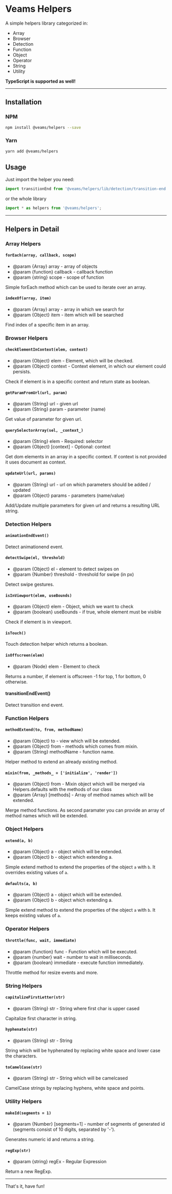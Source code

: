 [//]: # ({{#wrapWith "content-section"}})

[//]: #     ({{#wrapWith "grid-row"}})
[//]: #         ({{#wrapWith "grid-col" colClasses="is-col-tablet-l-8"}})

# Veams Helpers

A simple helpers library categorized in: 
 
 - Array
 - Browser
 - Detection
 - Function
 - Object
 - Operator
 - String
 - Utility
 
 **TypeScript is supported as well!**
 
-------------------
 
## Installation

### NPM

``` bash 
npm install @veams/helpers --save
```

### Yarn 

``` bash 
yarn add @veams/helpers
```

## Usage

Just import the helper you need: 

``` js
import transitionEnd from '@veams/helpers/lib/detection/transition-end';
```

or the whole library 

``` js
import * as helpers from '@veams/helpers';
```
-------------------

## Helpers in Detail

### Array Helpers

#### `forEach(array, callback, scope)`

* @param {Array} array - array of objects
* @param {function} callback - callback function
* @param {string} scope - scope of function

Simple forEach method which can be used to iterate over an array.

#### `indexOf(array, item)`

* @param {Array} array - array in which we search for
* @param {Object} item - item which will be searched

Find index of a specific item in an array.

### Browser Helpers

#### `checkElementInContext(elem, context)`

* @param {Object} elem - Element, which will be checked.
* @param {Object} context - Context element, in which our element could persists.

Check if element is in a specific context and return state as boolean.

#### `getParamFromUrl(url, param)`

* @param {String} url - given url
* @param {String} param - parameter (name)

Get value of parameter for given url.

#### `querySelectorArray(sel, _context_)`

* @param {String} elem - Required: selector
* @param {Object} [context] - Optional: context

Get dom elements in an array in a specific context. If context is not provided it uses document as context.

#### `updateUrl(url, params)`

* @param {String} url - url on which parameters should be added / updated
* @param {Object} params - parameters (name/value)

Add/Update multiple parameters for given url and returns a resulting URL string.

### Detection Helpers

#### `animationEndEvent()`

Detect animationend event.

#### `detectSwipe(el, threshold)`

* @param {Object} el - element to detect swipes on
* @param {Number} threshold - threshold for swipe (in px)

Detect swipe gestures.

#### `isInViewport(elem, useBounds)`

* @param {Object} elem - Object, which we want to check
* @param {boolean} useBounds - if true, whole element must be visible

Check if element is in viewport.

#### `isTouch()`

Touch detection helper which returns a boolean.

#### `isOffscreen(elem)`

* @param {Node} elem - Element to check

Returns a number, if element is offscreen -1 for top, 1 for bottom, 0 otherwise.

#### transitionEndEvent()

Detect transition end event.

### Function Helpers

#### `methodExtend(to, from, methodName)`

* @param {Object} to - view which will be extended.
* @param {Object} from - methods which comes from mixin.
* @param {String} methodName - function name.

Helper method to extend an already existing method.

#### `mixin(from, _methods_ = ['initialize', 'render'])`

* @param {Object} from - Mixin object which will be merged via Helpers.defaults with the methods of our class
* @param {Array} [methods] - Array of method names which will be extended.

Merge method functions. As second paramater you can provide an array of method names which will be extended.

### Object Helpers

#### `extend(a, b)`

* @param {Object} a - object which will be extended.
* @param {Object} b - object which extending a.

Simple extend method to extend the properties of the object `a` with `b`. It overrides existing values of `a`.

#### `defaults(a, b)`

* @param {Object} a - object which will be extended.
* @param {Object} b - object which extending a.

Simple extend method to extend the properties of the object `a` with `b`. It keeps existing values of `a`.

### Operator Helpers

#### `throttle(func, wait, immediate)`

* @param {function} func - Function which will be executed.
* @param {number} wait - number to wait in milliseconds.
* @param {boolean} immediate - execute function immediately.

Throttle method for resize events and more.

### String Helpers

#### `capitalizeFirstLetter(str)`

* @param {String} str - String where first char is upper cased

Capitalize first character in string. 

#### `hyphenate(str)`

* @param {String} str - String 

String which will be hyphenated by replacing white space and lower case the characters.

#### `toCamelCase(str)`

* @param {String} str - String which will be camelcased

CamelCase strings by replacing hyphens, white space and points.

### Utility Helpers

#### `makeId(segments = 1)`

* @param {Number} [segments=1] - number of segments of generated id (segments consist of 10 digits, separated by '-').

Generates numeric id and returns a string.

#### `regExp(str)` 

* @param {string} regEx - Regular Expression

Return a new RegExp.

-------------------

That's it, have fun!

[//]: #         ({{/wrapWith}})
[//]: #     ({{/wrapWith}})

[//]: # ({{/wrapWith}})